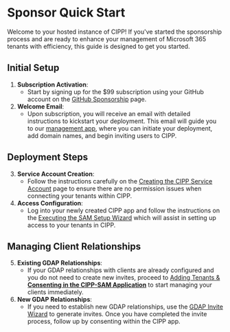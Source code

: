 # Sponsor Quick Start

Welcome to your hosted instance of CIPP! If you've started the sponsorship process and are ready to enhance your management of Microsoft 365 tenants with efficiency, this guide is designed to get you started.

## **Initial Setup**

1. **Subscription Activation**:
   * Start by signing up for the $99 subscription using your GitHub account on the  [GitHub Sponsorship](https://github.com/sponsors/KelvinTegelaar/sponsorships?tier\_id=101398) page.
2. **Welcome Email**:
   * Upon subscription, you will receive an email with detailed instructions to kickstart your deployment. This email will guide you to our [management app](https://management.cipp.app), where you can initiate your deployment, add domain names, and begin inviting users to CIPP.

## **Deployment Steps**

3. **Service Account Creation**:
   * Follow the instructions carefully on the [Creating the CIPP Service Account](installation/creating-the-cipp-service-account-gdap-ready.md) page to ensure there are no permission issues when connecting your tenants within CIPP.
4. **Access Configuration**:
   * Log into your newly created CIPP app and follow the instructions on the [Executing the SAM Setup Wizard](installation/executing-the-sam-setup-wizard.md) which will assist in setting up access to your tenants in CIPP.

## **Managing Client Relationships**

5. **Existing GDAP Relationships**:
   * If your GDAP relationships with clients are already configured and you do not need to create new invites, proceed to [Adding Tenants & **Consenting in the CIPP-SAM Application**](installation/adding-tenants-and-consenting-the-cipp-sam-application.md) to start managing your clients immediately.
6. **New GDAP Relationships**:
   * If you need to establish new GDAP relationships, use the [GDAP Invite Wizard](gdap/gdap-invite-wizard.md) to generate invites. Once you have completed the invite process, follow up by consenting within the CIPP app.

